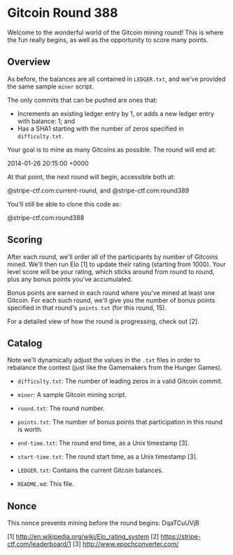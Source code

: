# Gitcoin Round 388

Welcome to the wonderful world of the Gitcoin mining round! This is
where the fun really begins, as well as the opportunity to score many
points.

## Overview

As before, the balances are all contained in `LEDGER.txt`, and we've
provided the same sample `miner` script.

The only commits that can be pushed are ones that:

- Increments an existing ledger entry by 1, or adds a new ledger entry
  with balance: 1; and
- Has a SHA1 starting with the number of zeros specified in `difficulty.txt`.

Your goal is to mine as many Gitcoins as possible. The round will
end at:

  2014-01-26 20:15:00 +0000

At that point, the next round will begin, accessible both at:

  <username>@stripe-ctf.com:current-round, and
  <username>@stripe-ctf.com:round389

You'll still be able to clone this code as:

  <username>@stripe-ctf.com:round388

## Scoring

After each round, we'll order all of the participants by number of
Gitcoins mined. We'll then run Elo [1] to update their rating
(starting from 1000). Your level score will be your rating, which
sticks around from round to round, plus any bonus points you've
accumulated.

Bonus points are earned in each round where you've mined at least one
Gitcoin. For each such round, we'll give you the number of bonus
points specified in that round's `points.txt` (for this round,
15).

For a detailed view of how the round is progressing, check out [2].

## Catalog

Note we'll dynamically adjust the values in the `.txt` files in order
to rebalance the contest (just like the Gamemakers from the Hunger
Games).

- `difficulty.txt`: The number of leading zeros in a valid Gitcoin
  commit.

- `miner`: A sample Gitcoin mining script.

- `round.txt`: The round number.

- `points.txt`: The number of bonus points that participation in this
  round is worth.

- `end-time.txt`: The round end time, as a Unix timestamp [3].

- `start-time.txt`: The round start time, as a Unix timestamp [3].

- `LEDGER.txt`: Contains the current Gitcoin balances.

- `README.md`: This file.

## Nonce

This nonce prevents mining before the round begins: DqaTCuUVjB

[1] http://en.wikipedia.org/wiki/Elo_rating_system
[2] https://stripe-ctf.com/leaderboard/1
[3] http://www.epochconverter.com/
